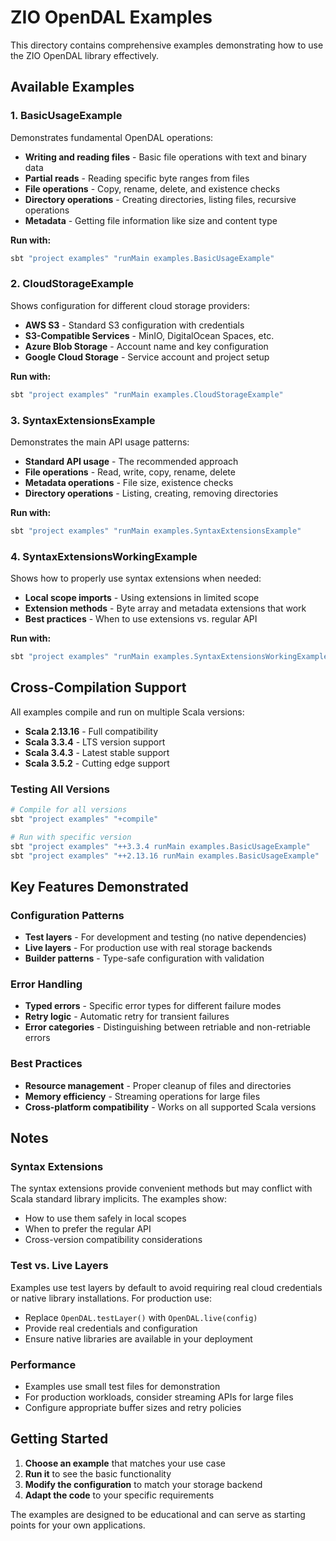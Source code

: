 # ZIO OpenDAL Examples

This directory contains comprehensive examples demonstrating how to use the ZIO OpenDAL library effectively.

## Available Examples

### 1. BasicUsageExample
Demonstrates fundamental OpenDAL operations:
- **Writing and reading files** - Basic file operations with text and binary data
- **Partial reads** - Reading specific byte ranges from files
- **File operations** - Copy, rename, delete, and existence checks
- **Directory operations** - Creating directories, listing files, recursive operations
- **Metadata** - Getting file information like size and content type

**Run with:**
```bash
sbt "project examples" "runMain examples.BasicUsageExample"
```

### 2. CloudStorageExample  
Shows configuration for different cloud storage providers:
- **AWS S3** - Standard S3 configuration with credentials
- **S3-Compatible Services** - MinIO, DigitalOcean Spaces, etc.
- **Azure Blob Storage** - Account name and key configuration
- **Google Cloud Storage** - Service account and project setup

**Run with:**
```bash
sbt "project examples" "runMain examples.CloudStorageExample"
```

### 3. SyntaxExtensionsExample
Demonstrates the main API usage patterns:
- **Standard API usage** - The recommended approach
- **File operations** - Read, write, copy, rename, delete
- **Metadata operations** - File size, existence checks
- **Directory operations** - Listing, creating, removing directories

**Run with:**
```bash
sbt "project examples" "runMain examples.SyntaxExtensionsExample"
```

### 4. SyntaxExtensionsWorkingExample
Shows how to properly use syntax extensions when needed:
- **Local scope imports** - Using extensions in limited scope
- **Extension methods** - Byte array and metadata extensions that work
- **Best practices** - When to use extensions vs. regular API

**Run with:**
```bash
sbt "project examples" "runMain examples.SyntaxExtensionsWorkingExample"
```

## Cross-Compilation Support

All examples compile and run on multiple Scala versions:
- **Scala 2.13.16** - Full compatibility
- **Scala 3.3.4** - LTS version support  
- **Scala 3.4.3** - Latest stable support
- **Scala 3.5.2** - Cutting edge support

### Testing All Versions
```bash
# Compile for all versions
sbt "project examples" "+compile"

# Run with specific version
sbt "project examples" "++3.3.4 runMain examples.BasicUsageExample"
sbt "project examples" "++2.13.16 runMain examples.BasicUsageExample"
```

## Key Features Demonstrated

### Configuration Patterns
- **Test layers** - For development and testing (no native dependencies)
- **Live layers** - For production use with real storage backends
- **Builder patterns** - Type-safe configuration with validation

### Error Handling
- **Typed errors** - Specific error types for different failure modes
- **Retry logic** - Automatic retry for transient failures
- **Error categories** - Distinguishing between retriable and non-retriable errors

### Best Practices
- **Resource management** - Proper cleanup of files and directories
- **Memory efficiency** - Streaming operations for large files
- **Cross-platform compatibility** - Works on all supported Scala versions

## Notes

### Syntax Extensions
The syntax extensions provide convenient methods but may conflict with Scala standard library implicits. The examples show:
- How to use them safely in local scopes
- When to prefer the regular API
- Cross-version compatibility considerations

### Test vs. Live Layers
Examples use test layers by default to avoid requiring real cloud credentials or native library installations. For production use:
- Replace `OpenDAL.testLayer()` with `OpenDAL.live(config)` 
- Provide real credentials and configuration
- Ensure native libraries are available in your deployment

### Performance
- Examples use small test files for demonstration
- For production workloads, consider streaming APIs for large files
- Configure appropriate buffer sizes and retry policies

## Getting Started

1. **Choose an example** that matches your use case
2. **Run it** to see the basic functionality  
3. **Modify the configuration** to match your storage backend
4. **Adapt the code** to your specific requirements

The examples are designed to be educational and can serve as starting points for your own applications.
